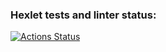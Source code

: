 ### Hexlet tests and linter status:
[![Actions Status](https://github.com/MilenaAlm/data-analytics-project-92/actions/workflows/hexlet-check.yml/badge.svg)](https://github.com/MilenaAlm/data-analytics-project-92/actions)